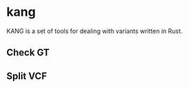 # kang

KANG is a set of tools for dealing with variants written in Rust.

## Check GT

## Split VCF
